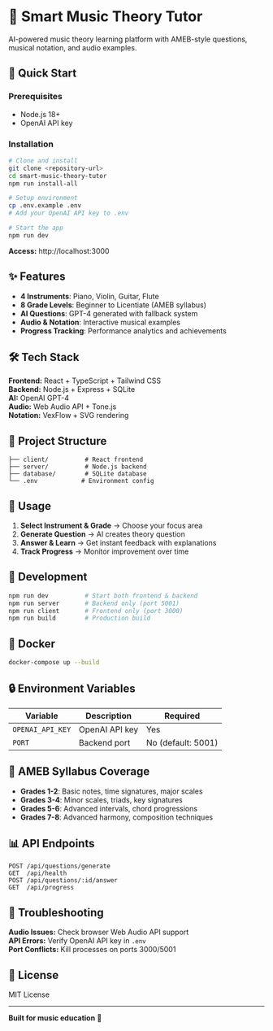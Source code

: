 # 🎵 Smart Music Theory Tutor

AI-powered music theory learning platform with AMEB-style questions, musical notation, and audio examples.

## 🚀 Quick Start

### Prerequisites
- Node.js 18+
- OpenAI API key

### Installation
```bash
# Clone and install
git clone <repository-url>
cd smart-music-theory-tutor
npm run install-all

# Setup environment
cp .env.example .env
# Add your OpenAI API key to .env

# Start the app
npm run dev
```

**Access:** http://localhost:3000

## ✨ Features

- **4 Instruments**: Piano, Violin, Guitar, Flute
- **8 Grade Levels**: Beginner to Licentiate (AMEB syllabus)
- **AI Questions**: GPT-4 generated with fallback system
- **Audio & Notation**: Interactive musical examples
- **Progress Tracking**: Performance analytics and achievements

## 🛠️ Tech Stack

**Frontend:** React + TypeScript + Tailwind CSS  
**Backend:** Node.js + Express + SQLite  
**AI:** OpenAI GPT-4  
**Audio:** Web Audio API + Tone.js  
**Notation:** VexFlow + SVG rendering

## 📁 Project Structure

```
├── client/          # React frontend
├── server/          # Node.js backend
├── database/        # SQLite database
└── .env            # Environment config
```

## 🎯 Usage

1. **Select Instrument & Grade** → Choose your focus area
2. **Generate Question** → AI creates theory question
3. **Answer & Learn** → Get instant feedback with explanations
4. **Track Progress** → Monitor improvement over time

## 🔧 Development

```bash
npm run dev          # Start both frontend & backend
npm run server       # Backend only (port 5001)
npm run client       # Frontend only (port 3000)
npm run build        # Production build
```

## 🐳 Docker

```bash
docker-compose up --build
```

## 🔒 Environment Variables

| Variable | Description | Required |
|----------|-------------|----------|
| `OPENAI_API_KEY` | OpenAI API key | Yes |
| `PORT` | Backend port | No (default: 5001) |

## 🎵 AMEB Syllabus Coverage

- **Grades 1-2**: Basic notes, time signatures, major scales
- **Grades 3-4**: Minor scales, triads, key signatures  
- **Grades 5-6**: Advanced intervals, chord progressions
- **Grades 7-8**: Advanced harmony, composition techniques

## 📊 API Endpoints

```http
POST /api/questions/generate
GET  /api/health
POST /api/questions/:id/answer
GET  /api/progress
```

## 🐛 Troubleshooting

**Audio Issues:** Check browser Web Audio API support  
**API Errors:** Verify OpenAI API key in `.env`  
**Port Conflicts:** Kill processes on ports 3000/5001

## 📄 License

MIT License

---

**Built for music education** 🎼